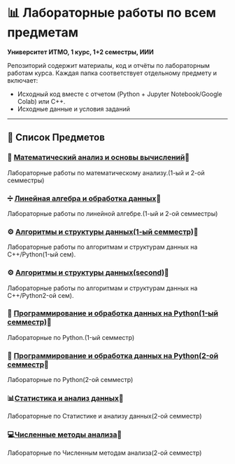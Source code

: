 # 📊 Лабораторные работы  по всем предметам
**Университет ИТМО, 1 курс, 1+2 семестры, ИИИ**  

Репозиторий содержит материалы, код и отчёты по лабораторным работам курса. Каждая папка соответствует отдельному предмету и включает:  
- Исходный код вместе с отчетом (Python + Jupyter Notebook/Google Colab) или C++.
- Исходные данные и условия заданий  

---
## 🧪 Список Предметов  

### 📐 [Математический анализ и основы вычислений](https://github.com/Sanchell1o/matan/tree/c8465100b1f46bc1007b7f68e2f25e090bea529a)🔗  
Лабораторные работы по  математическому анализу.(1-ый и 2-ой семместры)  

### ➗ [Линейная алгебра и обработка данных](https://github.com/Sanchell1o/linal/tree/82a2156994d961d9a924b1396807ef9cde952ccf)🔗  
Лабораторные работы по линейной алгебре.(1-ый и 2-ой семместры)  

### ⚙️ [Алгоритмы и структуры данных(1-ый семместр)](https://github.com/Sanchell1o/Algosi_first/tree/f95b9c1ef017cf81b74ab35923405ab3f6435560)🔗 
Лабораторные работы по алгоритмам и структурам данных на C++/Python(1-ый сем).  

### ⚙️ [Алгоритмы и структуры данных(second)](https://github.com/Sanchell1o/Algosi/tree/dbf1ff04166ba305d73c6c7022f50ffb28fb8b87)🔗  
Лабораторные работы по алгоритмам и структурам данных на C++/Python2-ой сем).  

### 🐍 [Программирование и обработка данных на Python(1-ый семместр)](https://github.com/Sanchell1o/python_first/tree/0bc4b3ff3dbd50ef9261e3851dbd6645feaee12e)🔗  
Лабораторные по Python.(1-ый семместр)  

### 🐍 [Программирование и обработка данных на Python(2-ой семместр](https://github.com/Sanchell1o/python/tree/30098944b1d59ebc52e92ce70fc318ba15af471b)🔗
Лабораторные по Python(2-ой семместр)

### 📊[Статистика и анализ данных](https://github.com/Sanchell1o/Statistics-and-Data-Analysis/tree/465002cb8946751264582e7d481c564deaf4365c)🔗
Лабораторные по Cтатистике и анализу данных(2-ой семместр)

### 💻[Численные методы анализа](https://github.com/Sanchell1o/Numerical-methods-of-analysis/tree/b1b69c63f425f4abfc5baefd7eaddb1a6e23cc78)🔗
Лабораторные по Численным методам анализа(2-ой семместр)
